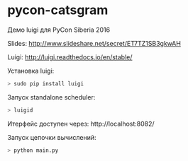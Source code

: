 # pycon-catsgram
Демо luigi для PyCon Siberia 2016

Slides:
http://www.slideshare.net/secret/ET7TZ1SB3gkwAH

Luigi:
http://luigi.readthedocs.io/en/stable/

Установка luigi:
```bash
> sudo pip install luigi
```

Запуск standalone scheduler:
```bash
> luigid
```
Итерфейс доступен через: 
http://localhost:8082/

Запуск цепочки вычислений:
```bash
> python main.py
```
